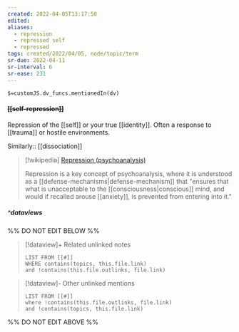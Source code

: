 ```yaml
---
created: 2022-04-05T13:17:50 
edited: 
aliases:
  - repression
  - repressed self
  - repressed
tags: created/2022/04/05, node/topic/term
sr-due: 2022-04-11
sr-interval: 6
sr-ease: 231
---
```

`$=customJS.dv_funcs.mentionedIn(dv)`

#### <s class="topic-title">[[self-repression]]</s>

Repression of the [[self]] or your true [[identity]].
Often a response to [[trauma]] or hostile environments.

Similarly:: [[dissociation]]

> [!wikipedia] [Repression (psychoanalysis)](https://en.wikipedia.org/wiki/Repression%20(psychoanalysis))
> 
> Repression is a key concept of psychoanalysis, where it is understood as a [[defense-mechanisms|defense-mechanism]] that "ensures that what is unacceptable to the [[consciousness|conscious]] mind, and would if recalled arouse [[anxiety]], is prevented from entering into it."
>


##### ^dataviews

%% DO NOT EDIT BELOW %%
> [!dataview]+ Related unlinked notes
> ```dataview
> LIST FROM [[#]]
> WHERE contains(topics, this.file.link)
> and !contains(this.file.outlinks, file.link)
> ```
 
> [!dataview]- Other unlinked mentions
> ```dataview
> LIST FROM [[#]]
> where !contains(this.file.outlinks, file.link)
> and !contains(topics, this.file.link)
> ```

%% DO NOT EDIT ABOVE %%
